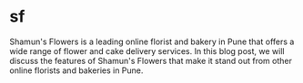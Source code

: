 # sf
Shamun's Flowers is a leading online florist and bakery in Pune that offers a wide range of flower and cake delivery services. In this blog post, we will discuss the features of Shamun's Flowers that make it stand out from other online florists and bakeries in Pune.
